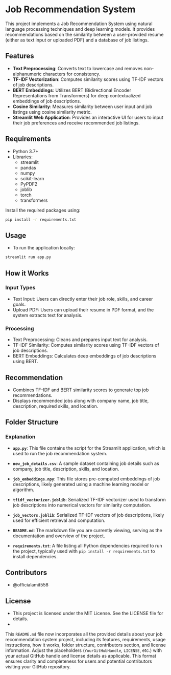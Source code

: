# Job Recommendation System

This project implements a Job Recommendation System using natural language processing techniques and deep learning models. It provides recommendations based on the similarity between a user-provided resume (either as text input or uploaded PDF) and a database of job listings.

## Features

- **Text Preprocessing**: Converts text to lowercase and removes non-alphanumeric characters for consistency.
- **TF-IDF Vectorization**: Computes similarity scores using TF-IDF vectors of job descriptions.
- **BERT Embeddings**: Utilizes BERT (Bidirectional Encoder Representations from Transformers) for deep contextualized embeddings of job descriptions.
- **Cosine Similarity**: Measures similarity between user input and job listings using cosine similarity metric.
- **Streamlit Web Application**: Provides an interactive UI for users to input their job preferences and receive recommended job listings.

## Requirements

- Python 3.7+
- Libraries:
  - streamlit
  - pandas
  - numpy
  - scikit-learn
  - PyPDF2
  - joblib
  - torch
  - transformers

Install the required packages using:

```bash
pip install -r requirements.txt
```


## Usage
- To run the application locally:

```bash
streamlit run app.py
```
## How it Works
### Input Types
- Text Input: Users can directly enter their job role, skills, and career goals.
- Upload PDF: Users can upload their resume in PDF format, and the system extracts text for analysis.
### Processing
- Text Preprocessing: Cleans and prepares input text for analysis.
- TF-IDF Similarity: Computes similarity scores using TF-IDF vectors of job descriptions.
- BERT Embeddings: Calculates deep embeddings of job descriptions using BERT.
## Recommendation
- Combines TF-IDF and BERT similarity scores to generate top job recommendations.
- Displays recommended jobs along with company name, job title, description, required skills, and location.

## Folder Structure

### Explanation

- **`app.py`**: This file contains the script for the Streamlit application, which is used to run the job recommendation system.
  
- **`new_job_details.csv`**: A sample dataset containing job details such as company, job title, description, skills, and location.

- **`job_embeddings.npy`**: This file stores pre-computed embeddings of job descriptions, likely generated using a machine learning model or algorithm.

- **`tfidf_vectorizer.joblib`**: Serialized TF-IDF vectorizer used to transform job descriptions into numerical vectors for similarity computation.

- **`job_vectors.joblib`**: Serialized TF-IDF vectors of job descriptions, likely used for efficient retrieval and computation.

- **`README.md`**: The markdown file you are currently viewing, serving as the documentation and overview of the project.

- **`requirements.txt`**: A file listing all Python dependencies required to run the project, typically used with `pip install -r requirements.txt` to install dependencies.

## Contributors
- @officialamit558

## License
- This project is licensed under the MIT License. See the LICENSE file for details.
- 
This `README.md` file now incorporates all the provided details about your job recommendation system project, including its features, requirements, usage instructions, how it works, folder structure, contributors section, and license information. Adjust the placeholders (`YourGitHubHandle`, `LICENSE`, etc.) with your actual GitHub handle and license details as applicable. This format ensures clarity and completeness for users and potential contributors visiting your GitHub repository.



